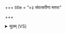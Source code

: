 +++
title = "०३ संवत्सरीणा मरुतः"

+++
<details><summary>मूलम् (VS)</summary>

सं॒व॒त्स॒रीणा॑ म॒रुतः॑ स्व॒र्का उ॒रुक्ष॑याः॒ सग॑णा॒ मानु॑षासः। ते अ॒स्मत्पाशा॒न्प्र मु॑ञ्च॒न्त्वेन॑सः सांतप॒ना म॑त्स॒रा मा॑दयि॒ष्णवः॑ ॥
</details>